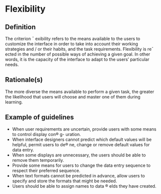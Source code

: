 # Flexibility

## Definition

The criterion ¯ exibility refers to the means available to the users to customize the interface in order to take into account their working strategies and / or their habits, and the task requirements. Flexibility is re¯ ected in the number of possible ways of achieving a given goal. In other words, it is the capacity of the interface to adapt to the users’ particular needs.

## Rationale(s)

The more diverse the means available to perform a given task, the greater the likelihood that users will choose and master one of them during learning.

## Example of guidelines
* When user requirements are uncertain, provide users with some means to control display con® g- uration.
* When interface designers cannot predict which default values will be helpful, permit users to de® ne, change or remove default values for data entry.
* When some displays are unnecessary, the users should be able to remove them temporarily.
* Provide some means for users to change the data entry sequence to respect their preferred sequence.
* When text formats cannot be predicted in advance, allow users to specify and store the formats that might be needed.
* Users should be able to assign names to data ® elds they have created.